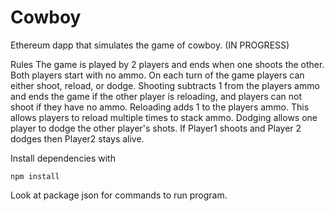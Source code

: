 # Cowboy
Ethereum dapp that simulates the game of cowboy. (IN PROGRESS)

Rules
The game is played by 2 players and ends when one shoots the other.  Both players start with no ammo.  On each turn of the game players can either shoot, reload, or dodge.  Shooting subtracts 1 from the players ammo and ends the game if the other player is reloading, and players can not shoot if they have no ammo.  Reloading adds 1 to the players ammo.  This allows players to reload multiple times to stack ammo. Dodging allows one player to dodge the other player's shots.  If Player1 shoots and Player 2 dodges then Player2 stays alive.

Install dependencies with
```
npm install
```
Look at package json for commands to run program.
